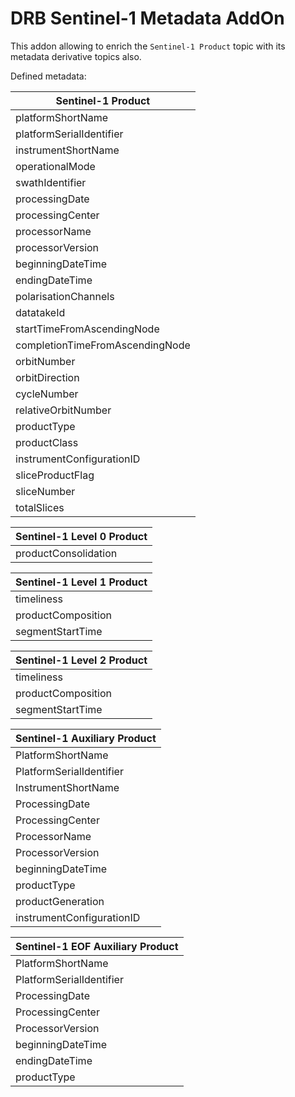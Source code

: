 # DRB Sentinel-1 Metadata AddOn
This addon allowing to enrich the `Sentinel-1 Product` topic with its metadata
derivative topics also. 


Defined metadata:

| Sentinel-1 Product              |
|---------------------------------|
| platformShortName               |
| platformSerialIdentifier        |
| instrumentShortName             |
| operationalMode                 |
| swathIdentifier                 |
| processingDate                  |
| processingCenter                |
| processorName                   |
| processorVersion                |
| beginningDateTime               |
| endingDateTime                  |
| polarisationChannels            |
| datatakeId                      |
| startTimeFromAscendingNode      |
| completionTimeFromAscendingNode |
| orbitNumber                     |
| orbitDirection                  |
| cycleNumber                     |
| relativeOrbitNumber             |
| productType                     |
| productClass                    |
| instrumentConfigurationID       |
| sliceProductFlag                |
| sliceNumber                     |
| totalSlices                     |

| Sentinel-1 Level 0 Product |
|----------------------------|
| productConsolidation       |

| Sentinel-1 Level 1 Product |
|----------------------------|
| timeliness                 |
| productComposition         |
| segmentStartTime           |

| Sentinel-1 Level 2 Product |
|----------------------------|
| timeliness                 |
| productComposition         |
| segmentStartTime           |

| Sentinel-1 Auxiliary Product |
|------------------------------|
| PlatformShortName            |
| PlatformSerialIdentifier     |
| InstrumentShortName          |
| ProcessingDate               |
| ProcessingCenter             |
| ProcessorName                |
| ProcessorVersion             |
| beginningDateTime            |
| productType                  |
| productGeneration            |
| instrumentConfigurationID    |

| Sentinel-1 EOF Auxiliary Product |
|----------------------------------|
| PlatformShortName                |
| PlatformSerialIdentifier         |
| ProcessingDate                   |
| ProcessingCenter                 |
| ProcessorVersion                 |
| beginningDateTime                |
| endingDateTime                   |
| productType                      |